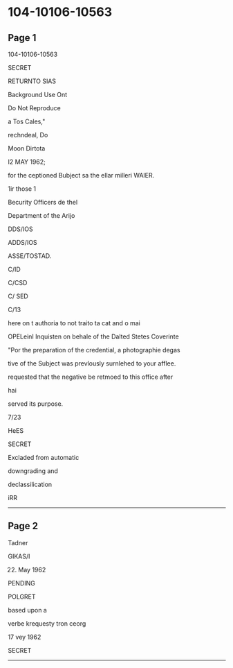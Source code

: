 # 104-10106-10563

## Page 1

104-10106-10563

SECRET

RETURNTO SIAS

Background Use Ont

Do Not Reproduce

a Tos Cales,"

rechndeal, Do

Moon Dirtota

I2 MAY 1962;

for the ceptioned Bubject sa the ellar milleri WAlER.

1ir those 1

Becurity Officers de thel

Department of the Arijo

DDS/IOS

ADDS/IOS

ASSE/TOSTAD.

C/ID

C/CSD

C/ SED

C/13

here on t authoria to not traito ta cat and o mai

OPELeinI Inquisten on behale of the Dalted Stetes Coverinte

"Por the preparation of the credential, a photographie degas

tive of the Subject was prevlously surnlehed to your afflee.

requested that the negative be retmoed to this office after

hai

served its purpose.

7/23

HeES

SECRET

Excladed from automatic

downgrading and

declassilication

iRR

---

## Page 2

Tadner

GIKAS/I

22. May 1962

PENDING

POLGRET

based upon a

verbe krequesty tron ceorg

17 vey 1962

SECRET

---

